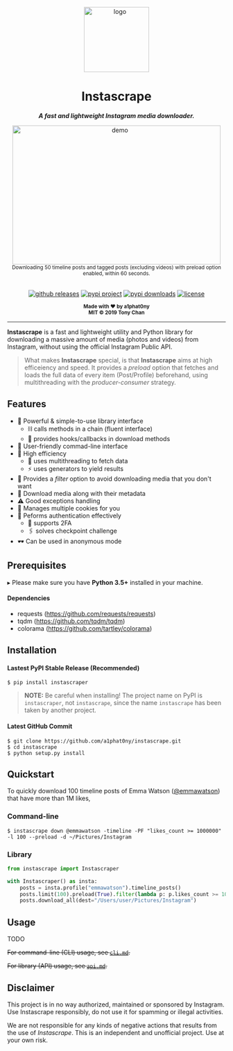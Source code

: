 <p align="center"><img alt="logo" src="./logo.png" width="150" height="150"></p>

<h1 align="center">Instascrape</h1>

<p align="center"><strong><i>A fast and lightweight Instagram media downloader.</i></strong></p>

<div align="center">
  <img alt="demo" src="./demo.gif" width="480" height="320">
</div>
<div align="center">
  <sub>Downloading 50 timeline posts and tagged posts (excluding videos) with preload option enabled, within 60 seconds.</sub>
</div>

<br>

<p align="center">
  <a href="https://github.com/a1phat0ny/instascrape/releases"><img alt="github releases" src="https://img.shields.io/github/v/release/a1phat0ny/instascrape"></a>
  <a href="https://pypi.python.org/pypi/instascraper"><img alt="pypi project" src="https://img.shields.io/pypi/v/instascraper.svg"></a>
  <a href="https://pypi.python.org/pypi/instascraper"><img alt="pypi downloads" src="https://img.shields.io/pypi/dm/instascraper.svg"></a>
  <a href="./LICENSE.txt"><img alt="license" src="https://img.shields.io/github/license/a1phat0ny/instascrape.svg"></a>
</p>

<div align="center">
    <sub><strong>Made with ❤️ by a1phat0ny</strong></sub>
    <br>
    <sub><strong>MIT © 2019 Tony Chan</strong></sub>
</div>

---

**Instascrape** is a fast and lightweight utility and Python library for downloading a massive amount of media (photos and videos)
from Instagram, without using the official Instagram Public API.

> What makes **Instascrape** special, is that **Instascrape** aims at high efficeiency and speed.
It provides a *preload* option that fetches and loads the full data of every item (Post/Profile) beforehand, using multithreading with the *producer-consumer* strategy.

## Features

* 🔌 Powerful & simple-to-use library interface
  * ⛓ calls methods in a chain (fluent interface)
  * 🔩 provides hooks/callbacks in download methods
* 🚸 User-friendly commad-line interface
* 💨 High efficiency
  * 🧵 uses multithreading to fetch data
  * ⚡️ uses generators to yield results
* 🔎 Provides a *filter* option to avoid downloading media that you don't want
* 📑 Download media along with their metadata
* ⚠️ Good exceptions handling
* 🍪 Manages multiple cookies for you
* 🔑 Peforms authentication effectively
  * 🔐 supports 2FA
  * 🖇 solves checkpoint challenge
* 🕶 Can be used in anonymous mode

## Prerequisites

▸ Please make sure you have **Python 3.5+** installed in your machine.

#### Dependencies

* requests (https://github.com/requests/requests)
* tqdm (https://github.com/tqdm/tqdm)
* colorama (https://github.com/tartley/colorama)

## Installation

#### Lastest PyPI Stable Release (Recommended)

`$ pip install instascraper`

> **NOTE:** Be careful when installing! The project name on PyPI is `instascraper`, not `instascrape`,
>since the name `instascrape` has been taken by another project.

#### Latest GitHub Commit

```shell script
$ git clone https://github.com/a1phat0ny/instascrape.git
$ cd instascrape
$ python setup.py install
```

## Quickstart

To quickly download 100 timeline posts of Emma Watson ([@emmawatson](https://instagram.com/emmawatson)) that have more than 1M likes, 

### Command-line

`$ instascrape down @emmawatson -timeline -PF "likes_count >= 1000000" -l 100 --preload -d ~/Pictures/Instagram`

### Library

```python
from instascrape import Instascraper

with Instascraper() as insta:
    posts = insta.profile("emmawatson").timeline_posts()
    posts.limit(100).preload(True).filter(lambda p: p.likes_count >= 1000000)
    posts.download_all(dest="/Users/user/Pictures/Instagram")
```

## Usage

TODO

~~For command-line (CLI) usage, see [`cli.md`](./cli.md).~~

~~For library (API) usage, see [`api.md`](./api.md).~~

## Disclaimer

This project is in no way authorized, maintained or sponsored by Instagram. Use Instascrape responsibly,
do not use it for spamming or illegal activities.

We are not responsible for any kinds of negative actions that results from the use of *Instascrape*.
This is an independent and unofficial project. Use at your own risk.
